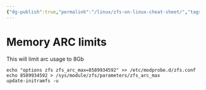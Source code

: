 ```yaml
---
{"dg-publish":true,"permalink":"/linux/zfs-on-linux-cheat-sheet/","tags":["public","zfs","disk","linux"],"noteIcon":"1","created":"2023-08-15T14:20:47.000+02:00","updated":"2022-12-23T10:22:06.000+01:00"}
---
```



# Memory ARC limits
This will limit arc usage to 8Gb
```
echo "options zfs zfs_arc_max=8589934592" >> /etc/modprobe.d/zfs.conf
echo 8589934592 > /sys/module/zfs/parameters/zfs_arc_max
update-initramfs -u
```